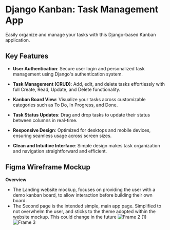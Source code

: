 # Django Kanban: Task Management App

Easily organize and manage your tasks with this Django-based Kanban application.

## Key Features

- **User Authentication**: Secure user login and personalized task management using Django's authentication system.

- **Task Management (CRUD)**: Add, edit, and delete tasks effortlessly with full Create, Read, Update, and Delete functionality.

- **Kanban Board View**: Visualize your tasks across customizable categories such as To Do, In Progress, and Done.

- **Task Status Updates**: Drag and drop tasks to update their status between columns in real-time.

- **Responsive Design**: Optimized for desktops and mobile devices, ensuring seamless usage across screen sizes.

- **Clean and Intuitive Interface**: Simple design makes task organization and navigation straightforward and efficient.

## Figma Wireframe Mockup

**Overview**

- The Landing website mockup, focuses on providing the user with a demo kanban board, to allow interaction before building their own board.
- The Second page is the intended simple, main app page. Simplified to not overwhelm the user, and sticks to the theme adopted within the website mockup. This could change in the future
![Frame 2 (1)](https://github.com/user-attachments/assets/bc4272ec-4775-4fdc-a0a1-a611cbbff29e)
![Frame 3](https://github.com/user-attachments/assets/a3bce156-90a5-42a7-b8eb-0c89bf70e761)
